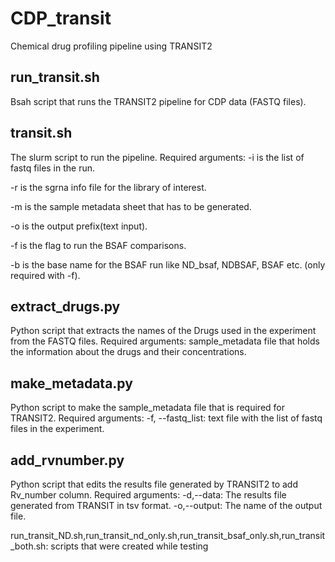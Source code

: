 # CDP_transit
Chemical drug profiling pipeline using TRANSIT2

			
## run_transit.sh
Bsah script that runs the TRANSIT2 pipeline for CDP data (FASTQ files).

## transit.sh
The slurm script to run the pipeline. 
Required arguments:
-i is the list of fastq files in the run.

-r is the sgrna info file for the library of interest.

-m is the sample metadata sheet that has to be generated.

-o is the output prefix(text input).

-f is the flag to run the BSAF comparisons.

-b is the base name for the BSAF run like ND_bsaf, NDBSAF, BSAF etc. (only required with -f).

## extract_drugs.py
Python script that extracts the names of the Drugs used in the experiment from the FASTQ files.
Required arguments:
sample_metadata file that holds the information about the drugs and their concentrations.

## make_metadata.py
Python script to make the sample_metadata file that is required for TRANSIT2.
Required arguments:
-f, --fastq_list: text file with the list of fastq files in the experiment.

## add_rvnumber.py
Python script that edits the results file generated by TRANSIT2 to add Rv_number column.
Required arguments:
-d,--data: The results file generated from TRANSIT in tsv format.
-o,--output: The name of the output file.

run_transit_ND.sh,run_transit_nd_only.sh,run_transit_bsaf_only.sh,run_transit_both.sh: scripts that were created while testing
